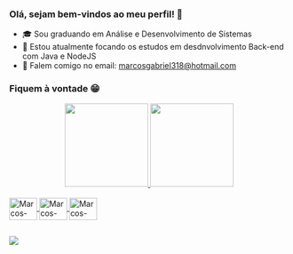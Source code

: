 ### Olá, sejam bem-vindos ao meu perfil! 👋

- 🎓 Sou graduando em Análise e Desenvolvimento de Sistemas
- 🎯 Estou atualmente focando os estudos em desdnvolvimento Back-end com Java e NodeJS
- 📧 Falem comigo no email: marcosgabriel318@hotmail.com

### Fiquem à vontade 😁

<div align="center">
  <a href="https://github.com/marcosgabriel318">
  <img height="150em" src="https://github-readme-stats.vercel.app/api?username=marcosgabriel318&show_icons=true&theme=dark&include_all_commits=true&count_private=true"/>
  <img height="150em" src="https://github-readme-stats.vercel.app/api/top-langs/?username=marcosgabriel318&layout=compact&langs_count=7&theme=dark"/>
</div>
  
  <div style="display: inline_block"><br>
  <img align="center" alt="Marcos-Java" height="40" width="50" src="https://cdn.jsdelivr.net/gh/devicons/devicon/icons/java/java-original.svg"/>
  <img align="center" alt="Marcos-JavaScript" height="40" width="50" src="https://cdn.jsdelivr.net/gh/devicons/devicon/icons/javascript/javascript-original.svg"/>
  <img align="center" alt="Marcos-NodeJs" height="40" width="50" src="https://cdn.jsdelivr.net/gh/devicons/devicon/icons/nodejs/nodejs-original.svg" />
  
##

<div>
    <a href="https://www.linkedin.com/in/marcos-gabriel318/" target="_blank"><img src="https://img.shields.io/badge/LinkedIn-0077B5?style=for-the-badge&logo=linkedin&logoColor=white" target="_blank"></a>
</div>
  
  
